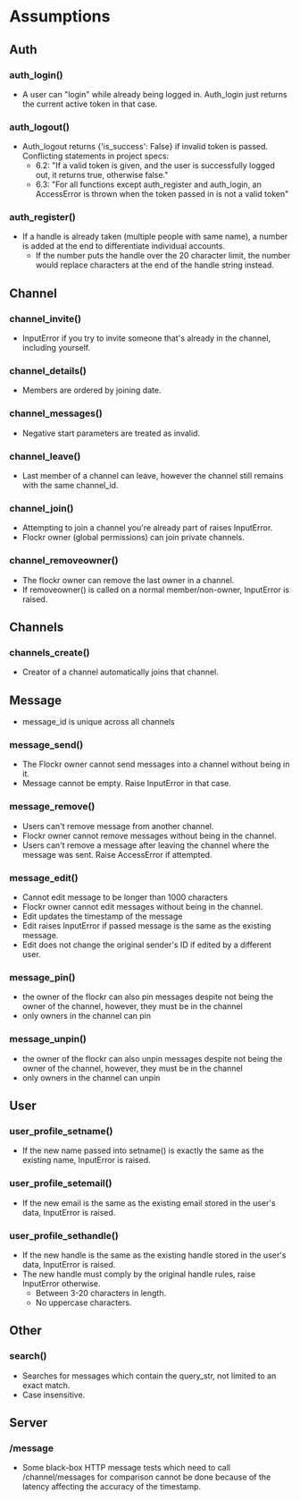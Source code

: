 # Assumptions

## Auth
### auth_login()
- A user can "login" while already being logged in. Auth_login just returns the current active token in that case.
### auth_logout()
- Auth_logout returns {'is_success': False} if invalid token is passed. Conflicting statements in project specs:
    - 6.2: "If a valid token is given, and the user is successfully logged out, it returns true, otherwise false."
    - 6.3: "For all functions except auth_register and auth_login, an AccessError is thrown when the token passed in is not a valid token"
### auth_register()
- If a handle is already taken (multiple people with same name), a number is added at the end to differentiate individual accounts.
    - If the number puts the handle over the 20 character limit, the number would replace characters at the end of the handle string instead.

## Channel
### channel_invite()
- InputError if you try to invite someone that's already in the channel, including yourself.
### channel_details()
- Members are ordered by joining date.
### channel_messages()
- Negative start parameters are treated as invalid.
### channel_leave()
- Last member of a channel can leave, however the channel still remains with the same channel_id.
### channel_join()
- Attempting to join a channel you're already part of raises InputError.
- Flockr owner (global permissions) can join private channels.
### channel_removeowner()
- The flockr owner can remove the last owner in a channel. 
- If removeowner() is called on a normal member/non-owner, InputError is raised.

## Channels
### channels_create()
- Creator of a channel automatically joins that channel.

## Message
- message_id is unique across all channels
### message_send()
- The Flockr owner cannot send messages into a channel without being in it.
- Message cannot be empty. Raise InputError in that case.
### message_remove()
- Users can't remove message from another channel. 
- Flockr owner cannot remove messages without being in the channel.
- Users can't remove a message after leaving the channel where the message was sent. Raise AccessError if attempted.
### message_edit()
- Cannot edit message to be longer than 1000 characters
- Flockr owner cannot edit messages without being in the channel.
- Edit updates the timestamp of the message
- Edit raises InputError if passed message is the same as the existing message.
- Edit does not change the original sender's ID if edited by a different user.
### message_pin()
- the owner of the flockr can also pin messages despite not being the owner of the channel, however, they must be in the channel
- only owners in the channel can pin
### message_unpin()
- the owner of the flockr can also unpin messages despite not being the owner of the channel, however, they must be in the channel
- only owners in the channel can unpin


## User
### user_profile_setname()
- If the new name passed into setname() is exactly the same as the existing name, InputError is raised.
### user_profile_setemail()
- If the new email is the same as the existing email stored in the user's data, InputError is raised.
### user_profile_sethandle()
- If the new handle is the same as the existing handle stored in the user's data, InputError is raised.
- The new handle must comply by the original handle rules, raise InputError otherwise.
    - Between 3-20 characters in length.
    - No uppercase characters.

## Other
### search()
- Searches for messages which contain the query_str, not limited to an exact match.
- Case insensitive.
## Server
### /message
- Some black-box HTTP message tests which need to call /channel/messages for comparison cannot be done because of the latency affecting the accuracy of the timestamp.